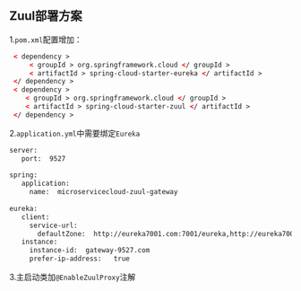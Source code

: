 ## Zuul部署方案

1.`pom.xml`配置增加：

```xml
 < dependency > 
     < groupId > org.springframework.cloud </ groupId > 
     < artifactId > spring-cloud-starter-eureka </ artifactId > 
 </ dependency > 
 < dependency > 
    < groupId > org.springframework.cloud </ groupId > 
    < artifactId > spring-cloud-starter-zuul </ artifactId > 
 </ dependency > 
```

2.`application.yml`中需要绑定`Eureka`

```xml
server:   
   port:  9527 
  
spring:   
   application: 
     name:  microservicecloud-zuul-gateway 
  
eureka:   
   client:   
     service-url:   
       defaultZone:  http://eureka7001.com:7001/eureka,http://eureka7002.com:7002/eureka,http://eureka7003.com:7003/eureka   
   instance: 
     instance-id:  gateway-9527.com 
     prefer-ip-address:   true   
```



3.主启动类加`@EnableZuulProxy`注解

